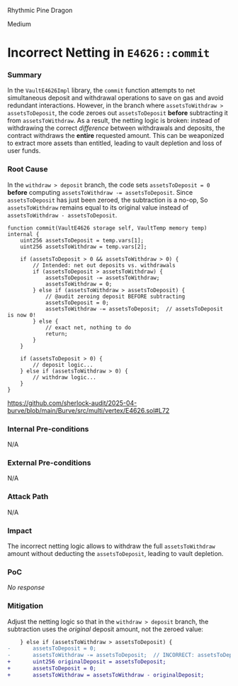 Rhythmic Pine Dragon

Medium

# Incorrect Netting in `E4626::commit`

### Summary

In the `VaultE4626Impl` library, the `commit` function attempts to net simultaneous deposit and withdrawal operations to save on gas and avoid redundant interactions. However, in the branch where `assetsToWithdraw > assetsToDeposit`, the code zeroes out `assetsToDeposit` **before** subtracting it from `assetsToWithdraw`. As a result, the netting logic is broken: instead of withdrawing the correct *difference* between withdrawals and deposits, the contract withdraws the **entire** requested amount. This can be weaponized to extract more assets than entitled, leading to vault depletion and loss of user funds.


### Root Cause


In the `withdraw > deposit` branch, the code sets `assetsToDeposit = 0` **before** computing `assetsToWithdraw -= assetsToDeposit`. Since `assetsToDeposit` has just been zeroed, the subtraction is a no-op, So `assetsToWithdraw` remains equal to its original value instead of `assetsToWithdraw - assetsToDeposit`.

```solidity
function commit(VaultE4626 storage self, VaultTemp memory temp) internal {
    uint256 assetsToDeposit = temp.vars[1];
    uint256 assetsToWithdraw = temp.vars[2];

    if (assetsToDeposit > 0 && assetsToWithdraw > 0) {
        // Intended: net out deposits vs. withdrawals
        if (assetsToDeposit > assetsToWithdraw) {
            assetsToDeposit -= assetsToWithdraw;
            assetsToWithdraw = 0;
        } else if (assetsToWithdraw > assetsToDeposit) {
            // @audit zeroing deposit BEFORE subtracting
            assetsToDeposit = 0;
            assetsToWithdraw -= assetsToDeposit;  // assetsToDeposit is now 0!
        } else {
            // exact net, nothing to do
            return;
        }
    }

    if (assetsToDeposit > 0) {
        // deposit logic...
    } else if (assetsToWithdraw > 0) {
        // withdraw logic...
    }
}
```
https://github.com/sherlock-audit/2025-04-burve/blob/main/Burve/src/multi/vertex/E4626.sol#L72


### Internal Pre-conditions

N/A

### External Pre-conditions

N/A

### Attack Path

N/A

### Impact


The incorrect netting logic allows to withdraw the full `assetsToWithdraw` amount without deducting the `assetsToDeposit`, leading to vault depletion.


### PoC

_No response_

### Mitigation


Adjust the netting logic so that in the `withdraw > deposit` branch, the subtraction uses the *original* deposit amount, not the zeroed value:

```diff
    } else if (assetsToWithdraw > assetsToDeposit) {
-       assetsToDeposit = 0;
-       assetsToWithdraw -= assetsToDeposit;  // INCORRECT: assetsToDeposit is now 0
+       uint256 originalDeposit = assetsToDeposit;
+       assetsToDeposit = 0;
+       assetsToWithdraw = assetsToWithdraw - originalDeposit;
```
